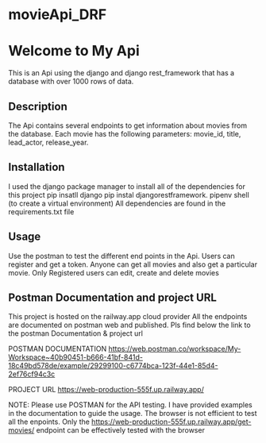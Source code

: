 # movieApi_DRF

# Welcome to My Api
This is an Api using the django and django rest_framework that has a database with over 1000 rows of data.

## Description
The Api contains several endpoints to get information about movies from the database.
Each movie has the following parameters: movie_id, title, lead_actor, release_year.

## Installation
I used the django package manager to install all of the dependencies for this project
pip insatll django
pip instal djangorestframework.
pipenv shell (to create a virtual environment)
All dependencies are found in the requirements.txt file

## Usage
Use the postman to test the different end points in the Api.
Users can register and get a token.
Anyone can get all movies and also get a particular movie.
Only Registered users can edit, create and delete movies


## Postman Documentation and project URL
This project is hosted on the railway.app cloud provider
All the endpoints are documented on postman web and published. Pls find below the link to the postman Documentation & project url

POSTMAN DOCUMENTATION
https://web.postman.co/workspace/My-Workspace~40b90451-b666-41bf-841d-18c49bd578de/example/29299100-c6774bca-123f-44e1-85d4-2ef76cf94c3c 

PROJECT URL
https://web-production-555f.up.railway.app/

NOTE:
Please use POSTMAN for the API testing. I have provided examples in the documentation to guide the usage.
The browser is not efficient to test all the enpoints.
Only the https://web-production-555f.up.railway.app/get-movies/ endpoint can be effectively tested with the browser
